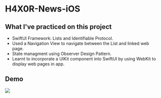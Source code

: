 # H4X0R-News-iOS

## What I've practiced on this project

* SwiftUI Framework: Lists and Identifiable Protocol.
* Used a Navigation View to navigate between the List and linked web page.
* State managment using Observer Design Pattern.
* Learnt to incorporate a UIKit component into SwiftUI by using WebKit to display web pages in app.

## Demo
![](Gif/News-demo.gif)
